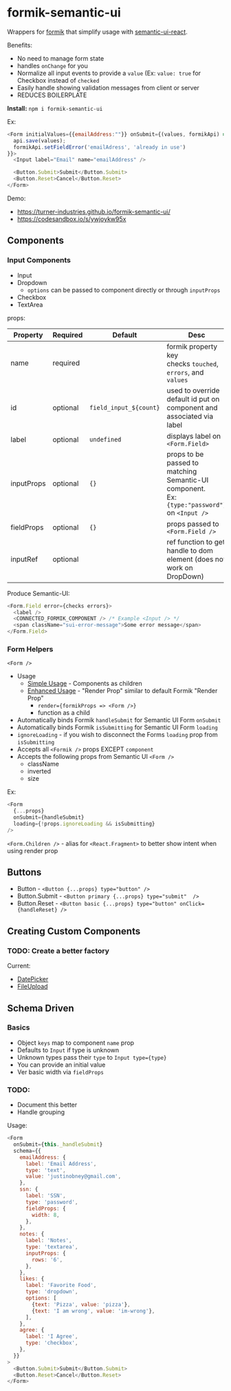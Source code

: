 # formik-semantic-ui

Wrappers for [formik](https://github.com/jaredpalmer/formik) that simplify usage with [semantic-ui-react](https://github.com/Semantic-Org/Semantic-UI-React).

Benefits:
* No need to manage form state
* handles `onChange` for you
* Normalize all input events to provide a `value` (Ex: `value: true` for Checkbox instead of `checked`
* Easily handle showing validation messages from client or server
* REDUCES BOILERPLATE

**Install:** `npm i formik-semantic-ui`

Ex:

```js
<Form initialValues={{emailAddress:""}} onSubmit={(values, formikApi) => {
  api.save(values);
  formikApi.setFieldError('emailAdress', 'already in use')
}}>
  <Input label="Email" name="emailAddress" />

  <Button.Submit>Submit</Button.Submit>
  <Button.Reset>Cancel</Button.Reset>
</Form>
```

Demo:
- https://turner-industries.github.io/formik-semantic-ui/
- https://codesandbox.io/s/ywjoykw95x

## Components

### Input Components

- Input
- Dropdown
  - `options` can be passed to component directly or through `inputProps`
- Checkbox
- TextArea

props:

| Property   | Required | Default                | Desc                                                                                                |
| ---------- | -------- | ---------------------- | --------------------------------------------------------------------------------------------------- |
| name       | required |                        | formik property key <br /> checks `touched`, `errors`, and `values`                                 |
| id         | optional | `field_input_${count}` | used to override default id put on component and associated via label                               |
| label      | optional | `undefined`            | displays label on `<Form.Field>`                                                                    |
| inputProps | optional | `{}`                   | props to be passed to matching Semantic-UI component. <br /> Ex: `{type:"password"}` on `<Input />` |
| fieldProps | optional | `{}`                   | props passed to `<Form.Field />`                                                                    |
| inputRef   | optional |                        | ref function to get handle to dom element (does not work on DropDown)                               |

Produce Semantic-UI:

```js
<Form.Field error={checks errors}>
  <label />
  <CONNECTED_FORMIK_COMPONENT /> /* Example <Input /> */
  <span className="sui-error-message">Some error message</span>
</Form.Field>
```

### Form Helpers

`<Form />`

- Usage
  - [Simple Usage](https://github.com/turner-industries/formik-semantic-ui/blob/master/example/src/forms/SimpleForm.js) - Components as children
  - [Enhanced Usage](https://github.com/turner-industries/formik-semantic-ui/blob/master/example/src/forms/ExampleForm.js) - "Render Prop" similar to default Formik "Render Prop"
    - `render={formikProps => <Form />}`
    - function as a child
- Automatically binds Formik `handleSubmit` for Semantic UI Form `onSubmit`
- Automatically binds Formik `isSubmitting` for Semantic UI Form `loading`
- `ignoreLoading` - if you wish to disconnect the Forms `loading` prop from `isSubmitting`
- Accepts all `<Formik />` props EXCEPT `component`
- Accepts the following props from Semantic UI `<Form />`
  - className
  - inverted
  - size

Ex:
```js
<Form
  {...props}
  onSubmit={handleSubmit}
  loading={!props.ignoreLoading && isSubmitting}
/>
```

`<Form.Children />` - alias for `<React.Fragment>` to better show intent when using render prop

## Buttons

- Button - `<Button {...props} type="button" />`
- Button.Submit - `<Button primary {...props} type="submit"  />`
- Button.Reset - `<Button basic {...props} type="button" onClick={handleReset} />`

## Creating Custom Components

### TODO: Create a better factory

Current:
- [DatePicker](https://github.com/turner-industries/formik-semantic-ui/blob/master/src/custom/DatePicker.js)
- [FileUpload](https://github.com/turner-industries/formik-semantic-ui/blob/master/src/custom/FileUpload.js)

## Schema Driven

### Basics
- Object `keys` map to component `name` prop
- Defaults to `Input` if type is unknown
- Unknown types pass their `type` to `Input type={type}`
- You can provide an initial value
- Ver basic width via `fieldProps`


### TODO:
- Document this better
- Handle grouping

Usage:

```js
<Form
  onSubmit={this._handleSubmit}
  schema={{
    emailAddress: {
      label: 'Email Address',
      type: 'text',
      value: 'justinobney@gmail.com',
    },
    ssn: {
      label: 'SSN',
      type: 'password',
      fieldProps: {
        width: 8,
      },
    },
    notes: {
      label: 'Notes',
      type: 'textarea',
      inputProps: {
        rows: '6',
      },
    },
    likes: {
      label: 'Favorite Food',
      type: 'dropdown',
      options: [
        {text: 'Pizza', value: 'pizza'},
        {text: 'I am wrong', value: 'im-wrong'},
      ],
    },
    agree: {
      label: 'I Agree',
      type: 'checkbox',
    },
  }}
>
  <Button.Submit>Submit</Button.Submit>
  <Button.Reset>Cancel</Button.Reset>
</Form>
```

